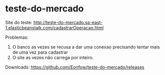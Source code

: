 # teste-do-mercado
Site do teste:
  http://teste-do-mercado.sa-east-1.elasticbeanstalk.com/cadastrarOperacao.html

Problemas: 
  1. O banco as vezes se recusa a dar uma conexao precisando tentar mais de uma vez para cadastrar
  2. O site as vezes não carrega por inteiro.

Downloads:
  https://github.com/Eonfow/teste-do-mercado/releases
